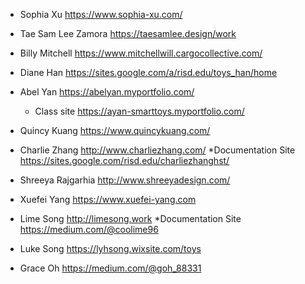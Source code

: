 <name> <portfolio link>
 * Sophia Xu <https://www.sophia-xu.com/>
 * Tae Sam Lee Zamora https://taesamlee.design/work
 *  Billy Mitchell  <https://www.mitchellwill.cargocollective.com/>
 * Diane Han <https://sites.google.com/a/risd.edu/toys_han/home>
 * Abel Yan <https://abelyan.myportfolio.com/>
   * Class site <https://ayan-smarttoys.myportfolio.com/>
 * Quincy Kuang <https://www.quincykuang.com/>
 
 * Charlie Zhang <http://www.charliezhang.com/>
   *Documentation Site <https://sites.google.com/risd.edu/charliezhanghst/>
 * Shreeya Rajgarhia <http://www.shreeyadesign.com/>
 * Xuefei Yang <https://www.xuefei-yang.com>
 * Lime Song <http://limesong.work>
   *Documentation Site https://medium.com/@coolime96
 * Luke Song <https://lyhsong.wixsite.com/toys>
* Grace Oh <https://medium.com/@goh_88331>
